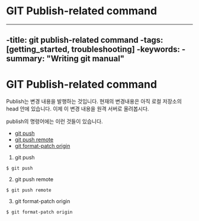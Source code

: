 
# GIT Publish-related command
---
 -title: git publish-related command
 -tags: [getting_started, troubleshooting]
 -keywords:
 -summary: "Writing git manual"
---


# GIT Publish-related command


Publish는 변경 내용을 발행하는 것입니다.
현재의 변경내용은 아직 로컬 저장소의 head 안에 있습니다.
이제 이 변경 내용을 원격 서버로 올려봅시다. 

publish의 명령어에는 이런 것들이 있습니다. 


 * [git push]()
 * [git push remote]()
 * [git format-patch origin]()



1. git push
```
$ git push
```

2. git push remote
```
$ git push remote
```
3. git format-patch origin
```
$ git format-patch origin
```
